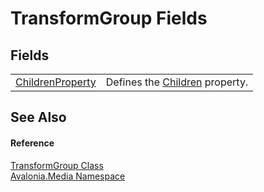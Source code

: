 # TransformGroup Fields




## Fields
<table>
<tr>
<td><a href="F_Avalonia_Media_TransformGroup_ChildrenProperty">ChildrenProperty</a></td>
<td>Defines the <a href="P_Avalonia_Media_TransformGroup_Children">Children</a> property.</td>
</tr>
</table>

## See Also


#### Reference
<a href="T_Avalonia_Media_TransformGroup">TransformGroup Class</a>  
<a href="N_Avalonia_Media">Avalonia.Media Namespace</a>  
